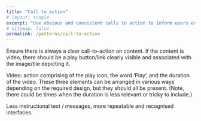 ```yaml
---
title: "Call to action"
# layout: single
excerpt: "Use obvious and consistent calls to action to inform users on how to use the interface."
# sitemap: false
permalink: /patterns/call-to-action
---
```


Ensure there is always a clear call-to-action on content. If the content is video, there should be a play button/link clearly visible and associated with the image/tile depicting it.

Video: action comprising of the play icon, the word ‘Play’, and the duration of the video. These three elements can be arranged in various ways depending on the required design, but they should all be present. (Note, there could be times when the duration is less relevant or tricky to include.)

Less instructional text / messages, more repeatable and recognised interfaces.

